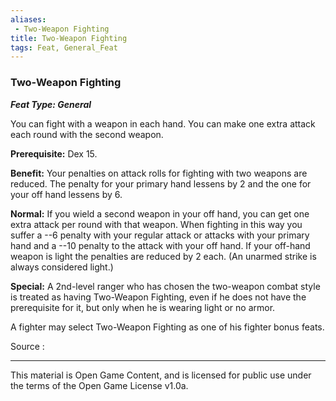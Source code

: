 ```yaml
---
aliases:
 - Two-Weapon Fighting
title: Two-Weapon Fighting
tags: Feat, General_Feat
---
```

### Two-Weapon Fighting 
***Feat Type: General***

You can fight with a weapon in each hand. You can make one extra attack
each round with the second weapon.

**Prerequisite:** Dex 15.

**Benefit:** Your penalties on attack rolls for fighting with two
weapons are reduced. The penalty for your primary hand lessens by 2 and
the one for your off hand lessens by 6.

**Normal:** If you wield a second weapon in your off hand, you can get
one extra attack per round with that weapon. When fighting in this way
you suffer a --6 penalty with your regular attack or attacks with your
primary hand and a --10 penalty to the attack with your off hand. If
your off-hand weapon is light the penalties are reduced by 2 each. (An
unarmed strike is always considered light.)

**Special:** A 2nd-level ranger who has chosen the two-weapon combat
style is treated as having Two-Weapon Fighting, even if he does not have
the prerequisite for it, but only when he is wearing light or no armor.

A fighter may select Two-Weapon Fighting as one of his fighter bonus
feats.


Source :

---

This material is Open Game Content, and is licensed for public use under the terms of the Open Game License v1.0a.
